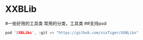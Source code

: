 # XXBLib
#一些好用的工具类
常用的分类，工具类
##支持pod
```c
pod 'XXBLibs', :git => "https://github.com/sixTiger/XXBLibs"
```
